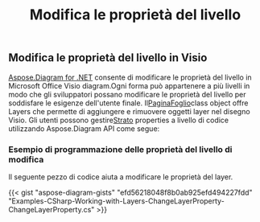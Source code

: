 ﻿---
title: Modifica le proprietà del livello
type: docs
weight: 130
url: /it/net/change-properties-layer/
description: Questa sezione spiega come modificare le proprietà del layer con Aspose.Diagram.
---
## **Modifica le proprietà del livello in Visio**
[Aspose.Diagram for .NET](https://products.aspose.com/diagram/net/) consente di modificare le proprietà del livello in Microsoft Office Visio diagram.Ogni forma può appartenere a più livelli in modo che gli sviluppatori possano modificare le proprietà del livello per soddisfare le esigenze dell'utente finale. Il[PaginaFoglio](https://reference.aspose.com/diagram/net/aspose.diagram/pagesheet)class object offre Layers che permette di aggiungere e rimuovere oggetti layer nel disegno Visio. Gli utenti possono gestire[Strato](https://reference.aspose.com/diagram/net/aspose.diagram/layer) properties a livello di codice utilizzando Aspose.Diagram API come segue:
### **Esempio di programmazione delle proprietà del livello di modifica**
Il seguente pezzo di codice aiuta a modificare le proprietà del layer.

{{< gist "aspose-diagram-gists" "efd56218048f8b0ab925efd494227fdd" "Examples-CSharp-Working-with-Layers-ChangeLayerProperty-ChangeLayerProperty.cs" >}}